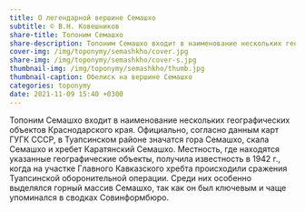 ```yaml
---
title: О легендарной вершине Семашхо
subtitle: © В.Н. Ковешников
share-title: Топоним Семашхо
share-description: Топоним Семашхо входит в наименование нескольких географических объектов Краснодарского края. Официально, согласно данным карт ГУГК СССР, в Туапсинском районе значатся гора Семашхо, скала Семашхо и хребет Каратянский Семашхо.
cover-img: /img/toponymy/semashkho/cover.jpg
share-img: /img/toponymy/semashkho/cover-s.jpg
thumbnail-img: /img/toponymy/semashkho/thumb.jpg
thumbnail-caption: Обелиск на вершине Семашхо
categories: toponymy
date: 2021-11-09 15:40 +0300
---
```

Топоним Семашхо входит в наименование нескольких географических объектов Краснодарского края. Официально, согласно данным карт ГУГК СССР, в Туапсинском районе значатся гора Семашхо, скала Семашхо и хребет Каратянский Семашхо. Местность, где находятся указанные географические объекты, получила известность в 1942 г., когда на участке Главного Кавказского хребта происходили сражения Туапсинской оборонительной операции. Среди них особенно выделялся горный массив Семашхо, так как он был ключевым и чаще упоминался в сводках Совинформбюро.
